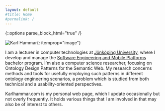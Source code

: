 ```yaml
---
layout: default
#title: Home
#permalink: /
---
```


{::options parse_block_html="true" /}

<div itemscope itemref="http://karlhammar.com/#karl" id="karl">

![Karl Hammar](http://karlhammar.com/images/karl.jpg){: itemprop="image"}

I am a lecturer in computer technologies at <a itemprop="worksFor" href="http://ju.se/"><span itemscope itemtype="http://schema.org/CollegeOrUniversity" itemid="http://ju.se/"><span itemprop="name">Jönköping University</span></span></a>, where I develop and manage the [Software Engineering and Mobile Platforms](http://ju.se/jth/utbildning/ingenjorsprogram/mjukvaruutveckling-och-mobila-plattformar.html) bachelor program. I'm also a computer science researcher, focusing on Ontology Design Patterns for the Semantic Web. My research concerns methods and tools for usefully employing such patterns in different ontology engineering scenarios, a problem which is studied from both technical and a usability-oriented perspectives.

Karlhammar.com is my personal web page, which I update occasionally but not overly frequently. It holds various things that I am involved in that may also be of interest to others.

</div>
